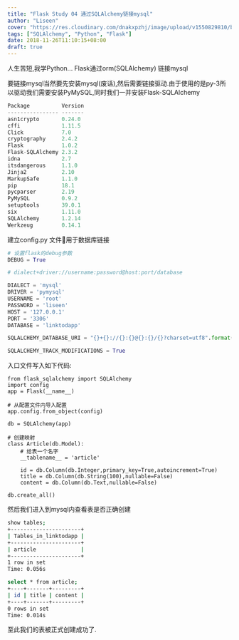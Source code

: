 ```yaml
---
title: "Flask Study 04 通过SQLAlchemy链接mysql"
author: "Liseen"
cover: "https://res.cloudinary.com/dnakxpzhj/image/upload/v1550829810/blog/flask.jpg"
tags: ["SQLAlchemy", "Python", "Flask"]
date: 2018-11-26T11:10:15+08:00
draft: true
---
```


人生苦短,我学Python... Flask通过orm(SQLAlchemy) 链接mysql

<!--more-->

要链接mysql当然要先安装mysql(废话),然后需要链接驱动.由于使用的是py-3所以驱动我们需要安装PyMySQL,同时我们一并安装Flask-SQLAlchemy

```python
Package          Version
---------------- -------
asn1crypto       0.24.0
cffi             1.11.5
Click            7.0
cryptography     2.4.2
Flask            1.0.2
Flask-SQLAlchemy 2.3.2
idna             2.7
itsdangerous     1.1.0
Jinja2           2.10
MarkupSafe       1.1.0
pip              18.1
pycparser        2.19
PyMySQL          0.9.2
setuptools       39.0.1
six              1.11.0
SQLAlchemy       1.2.14
Werkzeug         0.14.1
```

建立config.py 文件用于数据库链接

```python
# 设置flask的debug参数
DEBUG = True

# dialect+driver://username:password@host:port/database

DIALECT = 'mysql'
DRIVER = 'pymysql'
USERNAME = 'root'
PASSWORD = 'liseen'
HOST = '127.0.0.1'
PORT = '3306'
DATABASE = 'linktodapp'

SQLALCHEMY_DATABASE_URI = "{}+{}://{}:{}@{}:{}/{}?charset=utf8".format(DIALECT,DRIVER,USERNAME,PASSWORD,HOST,PORT,DATABASE)

SQLALCHEMY_TRACK_MODIFICATIONS = True

```

入口文件写入如下代码:

```pyton
from flask_sqlalchemy import SQLAlchemy
import config
app = Flask(__name__)

# 从配置文件内导入配置
app.config.from_object(config)

db = SQLAlchemy(app)

# 创建映射
class Article(db.Model):
    # 给表一个名字
    __tablename__ = 'article'

    id = db.Column(db.Integer,primary_key=True,autoincrement=True)
    title = db.Column(db.String(100),nullable=False)
    content = db.Column(db.Text,nullable=False)

db.create_all()
```

然后我们进入到mysql内查看表是否正确创建

```bash
show tables;
+----------------------+
| Tables_in_linktodapp |
+----------------------+
| article              |
+----------------------+
1 row in set
Time: 0.056s

select * from article;
+----+-------+---------+
| id | title | content |
+----+-------+---------+
0 rows in set
Time: 0.014s
```

至此我们的表被正式创建成功了.